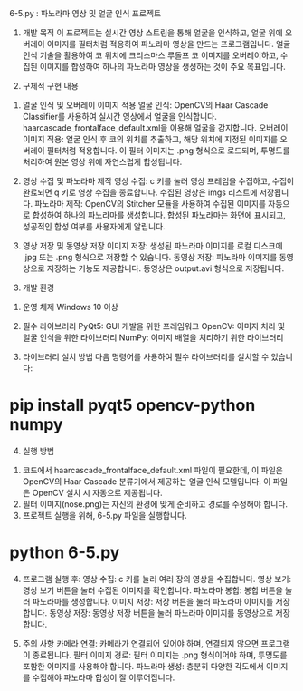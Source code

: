 6-5.py : 파노라마 영상 및 얼굴 인식 프로젝트


1. 개발 목적
 이 프로젝트는 실시간 영상 스트림을 통해 얼굴을 인식하고, 얼굴 위에 오버레이 이미지를 필터처럼 적용하여 파노라마 영상을 만드는 프로그램입니다. 
얼굴 인식 기술을 활용하여 코 위치에 크리스마스 루돌프 코 이미지를 오버레이하고, 수집된 이미지를 합성하여 하나의 파노라마 영상을 생성하는 것이 주요 목표입니다.

2. 구체적 구현 내용
1) 얼굴 인식 및 오버레이 이미지 적용
 얼굴 인식: OpenCV의 Haar Cascade Classifier를 사용하여 실시간 영상에서 얼굴을 인식합니다. haarcascade_frontalface_default.xml을 이용해 얼굴을 감지합니다.
오버레이 이미지 적용: 얼굴 인식 후 코의 위치를 추출하고, 해당 위치에 지정된 이미지를 오버레이 필터처럼 적용합니다. 이 필터 이미지는 .png 형식으로 로드되며, 투명도를 처리하여 원본 영상 위에 자연스럽게 합성됩니다.

2) 영상 수집 및 파노라마 제작
 영상 수집: c 키를 눌러 영상 프레임을 수집하고, 수집이 완료되면 q 키로 영상 수집을 종료합니다. 수집된 영상은 imgs 리스트에 저장됩니다.
파노라마 제작: OpenCV의 Stitcher 모듈을 사용하여 수집된 이미지를 자동으로 합성하여 하나의 파노라마를 생성합니다.
합성된 파노라마는 화면에 표시되고, 성공적인 합성 여부를 사용자에게 알립니다.

3) 영상 저장 및 동영상 저장
 이미지 저장: 생성된 파노라마 이미지를 로컬 디스크에 .jpg 또는 .png 형식으로 저장할 수 있습니다.
 동영상 저장: 파노라마 이미지를 동영상으로 저장하는 기능도 제공합니다. 동영상은 output.avi 형식으로 저장됩니다.

3. 개발 환경
1) 운영 체제
 Windows 10 이상
2) 필수 라이브러리
 PyQt5: GUI 개발을 위한 프레임워크
 OpenCV: 이미지 처리 및 얼굴 인식을 위한 라이브러리
 NumPy: 이미지 배열을 처리하기 위한 라이브러리

 3) 라이브러리 설치 방법
다음 명령어를 사용하여 필수 라이브러리를 설치할 수 있습니다:
# pip install pyqt5 opencv-python numpy

4. 실행 방법
1) 코드에서 haarcascade_frontalface_default.xml 파일이 필요한데, 이 파일은 OpenCV의 Haar Cascade 분류기에서 제공하는 얼굴 인식 모델입니다. 이 파일은 OpenCV 설치 시 자동으로 제공됩니다.
2) 필터 이미지(nose.png)는 자신의 환경에 맞게 준비하고 경로를 수정해야 합니다.
3) 프로젝트 실행을 위해, 6-5.py 파일을 실행합니다.
# python 6-5.py
4) 프로그램 실행 후:
영상 수집: c 키를 눌러 여러 장의 영상을 수집합니다.
영상 보기: 영상 보기 버튼을 눌러 수집된 이미지를 확인합니다.
파노라마 봉합: 봉합 버튼을 눌러 파노라마를 생성합니다.
이미지 저장: 저장 버튼을 눌러 파노라마 이미지를 저장합니다.
동영상 저장: 동영상 저장 버튼을 눌러 파노라마 이미지를 동영상으로 저장합니다.

5. 주의 사항
카메라 연결: 카메라가 연결되어 있어야 하며, 연결되지 않으면 프로그램이 종료됩니다.
필터 이미지 경로: 필터 이미지는 .png 형식이어야 하며, 투명도를 포함한 이미지를 사용해야 합니다.
파노라마 생성: 충분히 다양한 각도에서 이미지를 수집해야 파노라마 합성이 잘 이루어집니다.